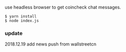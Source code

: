 use headless browser to get coincheck chat messages.

```
$ yarn install
$ node index.js
```

### update

2018.12.19 add news push from wallstreetcn
